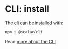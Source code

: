 # CLI: install

The [cli](https://www.npmjs.com/package/@scalar/cli) can be installed with:

```sh
npm i @scalar/cli
```

Read [more about the CLI](https://guides.scalar.com/scalar/scalar-cli/getting-started)
